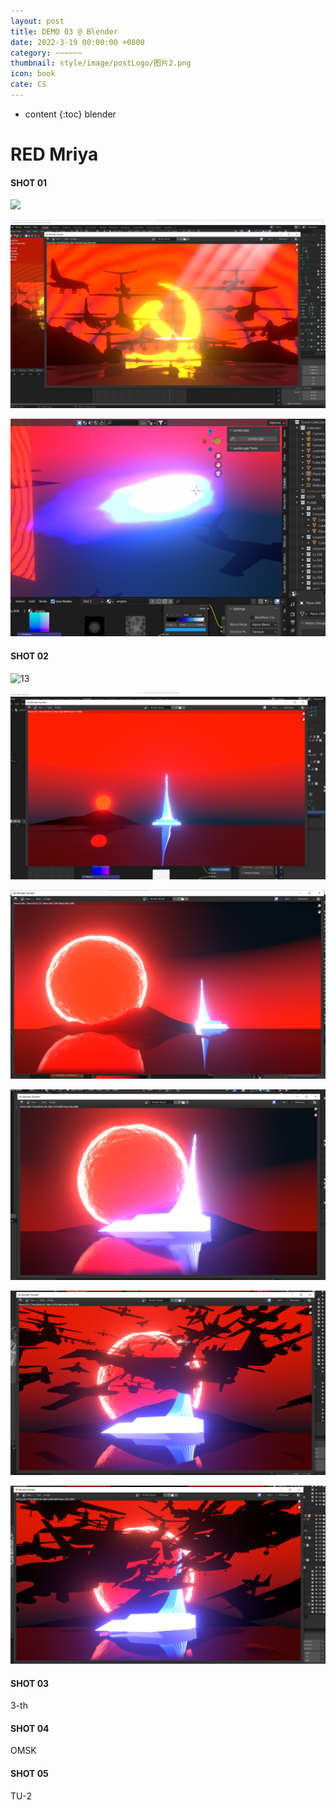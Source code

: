 ```yaml
---
layout: post
title: DEMO 03 @ Blender 
date: 2022-3-19 00:00:00 +0800
category: ~~~~~~
thumbnail: style/image/postLogo/图片2.png
icon: book
cate: CS
---
```



* content
{:toc}
blender



# RED Mriya

#### SHOT 01



![](style/image/ALL_MD_PIC/12.gif)

![1647705502575](style/image/ALL_MD_PIC/1647705502575.png)

![1647768642689](style/image/ALL_MD_PIC/1647768642689.png)

#### SHOT 02

![13](style/image/ALL_MD_PIC/13.gif)

![1648101016875](style/image/ALL_MD_PIC/1648101016875.png)

![1648108905379](style/image/ALL_MD_PIC/1648108905379.png)

![1648109244278](style/image/ALL_MD_PIC/1648109244278.png)

![1648455221819](style/image/ALL_MD_PIC/1648455221819.png)

![1648455410311](style/image/ALL_MD_PIC/1648455410311.png)

#### SHOT 03

3-th



#### SHOT 04

OMSK



#### SHOT 05

TU-2